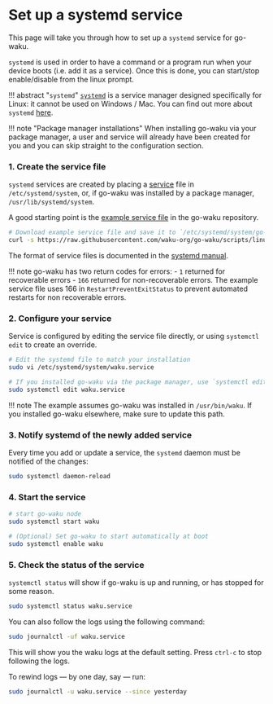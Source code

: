 # Set up a systemd service

This page will take you through how to set up a `systemd` service for go-waku.

`systemd` is used in order to have a command or a program run when your device boots (i.e. add it as a service).
Once this is done, you can start/stop enable/disable from the linux prompt.

!!! abstract "`systemd`"
    [`systemd`](https://systemd.io/) is a service manager designed specifically for Linux: it cannot be used on Windows / Mac.
    You can find out more about `systemd` [here](https://fedoramagazine.org/what-is-an-init-system/).

!!! note "Package manager installations"
    When installing go-waku via your package manager, a user and service will already have been created for you and you can skip straight to the configuration section.

### 1. Create the service file

`systemd` services are created by placing a [service](https://www.freedesktop.org/software/systemd/man/latest/systemd.service.html) file in `/etc/systemd/system`, or, if go-waku was installed by a package manager, `/usr/lib/systemd/system`.

A good starting point is the [example service file](https://raw.githubusercontent.com/waku-org/go-waku/scripts/linux/waku.service) in the go-waku repository.

```sh
# Download example service file and save it to `/etc/systemd/system/go-waku.service`
curl -s https://raw.githubusercontent.com/waku-org/go-waku/scripts/linux/go-waku.service | sudo tee /etc/systemd/system/waku.service > /dev/null
```

The format of service files is documented in the [systemd manual](https://www.freedesktop.org/software/systemd/man/latest/systemd.service.html).

!!! note
    go-waku has two return codes for errors:
    - `1` returned for recoverable errors
    - `166` returned for non-recoverable errors.
    The example service file uses 166 in `RestartPreventExitStatus` to prevent automated restarts for non recoverable errors.

### 2. Configure your service

Service is configured by editing the service file directly, or using `systemctl edit` to create an override.

```sh
# Edit the systemd file to match your installation
sudo vi /etc/systemd/system/waku.service

# If you installed go-waku via the package manager, use `systemctl edit` instead
sudo systemctl edit waku.service
```

!!! note
    The example assumes go-waku was installed in `/usr/bin/waku`.
    If you installed go-waku elsewhere, make sure to update this path.

### 3. Notify systemd of the newly added service

Every time you add or update a service, the `systemd` daemon must be notified of the changes:

```sh
sudo systemctl daemon-reload
```

### 4. Start the service

```sh
# start go-waku node
sudo systemctl start waku

# (Optional) Set go-waku to start automatically at boot
sudo systemctl enable waku
```

### 5. Check the status of the service

`systemctl status` will show if go-waku is up and running, or has stopped for some reason.

```sh
sudo systemctl status waku.service
```

You can also follow the logs using the following command:

```sh
sudo journalctl -uf waku.service
```

This will show you the waku logs at the default setting. Press `ctrl-c` to stop following the logs.

To rewind logs — by one day, say — run:

```sh
sudo journalctl -u waku.service --since yesterday
```
